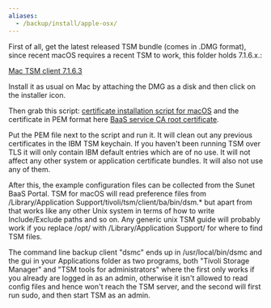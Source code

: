 ```yaml
---
aliases:
  - /backup/install/apple-osx/
---
```


First of all, get the latest released TSM bundle (comes in .DMG format), since recent macOS requires a recent TSM to work, this folder holds 7.1.6.x.:

[Mac TSM client 7.1.6.3](https://www3.software.ibm.com/storage/tivoli-storage-management/patches/client/v7r1/Mac/v716/7.1.6.3-TIV-TSMBAC-Mac.dmg)

Install it as usual on Mac by attaching the DMG as a disk and then click on the installer icon.

Then grab this script:
[certificate installation script for macOS](https://raw.githubusercontent.com/IPnett/cloud-BaaS/master/pki/IPnett-Cloud-Root-CA-macosx.sh) and the certificate in PEM format here [BaaS service CA root certificate](https://raw.githubusercontent.com/IPnett/cloud-BaaS/master/pki/IPnett-Cloud-Root-CA.pem).

Put the PEM file next to the script and run it. It will clean out any previous certificates in the IBM TSM keychain. If you haven't been running TSM over TLS it will only contain IBM default entries which are of no use. It will not affect any other system or application certificate bundles. It will also not use any of them.

After this, the example configuration files can be collected from the Sunet BaaS Portal. TSM for macOS will read preference files from /Library/Application Support/tivoli/tsm/client/ba/bin/dsm.* but apart from that works like any other Unix system in terms of how to write Include/Exclude paths and so on. Any generic unix TSM guide will probably work if you replace /opt/ with /Library/Application Support/ for where to find TSM files.

The command line backup client "dsmc" ends up in /usr/local/bin/dsmc and the gui in your Applications folder as two programs, both "Tivoli Storage Manager" and "TSM tools for administrators" where the first only works if you already are logged in as an admin, otherwise it isn't allowed to read config files and hence won't reach the TSM server, and the second will first run sudo, and then start TSM as an admin.
